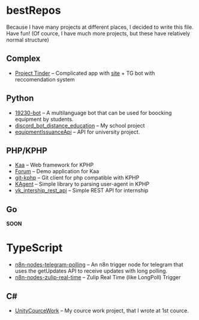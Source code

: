 # bestRepos

Because I have many projects at different places, I decided to write this file. Have fun!
(Of cource, I have much more projects, but these have relatively normal structure)

## Complex
- [Project Tinder](https://git.miem.hse.ru/project-tinder) – Complicated app with [site](https://miemlab.ru) + TG bot with reccomendation system

## Python 
 - [19230-bot](https://git.miem.hse.ru/shaf-uchet/19230/19230-bot) – A multilanguage bot that can be used for boocking equipment by students.
 - [discord_bot_distance_education](https://github.com/pvpender/discord_bot_distance_education) – My school project
 - [equipmentIssuanceApi](https://github.com/pvpender/equipmentissaunceApi) – API for university project. 

## PHP/KPHP
 - [Kaa](https://git.miem.hse.ru/kaa-framework/kaa) – Web framework for KPHP
 - [Forum](https://git.miem.hse.ru/kaa-framework/demo-application/forum) – Demo application for Kaa
 - [git-kphp](https://github.com/pvpender/git-kphp) – Git client for php compatible with KPHP
 - [KAgent](https://github.com/pvpender/KAgent) – Simple library to parsing user-agent in KPHP
 - [vk_intership_rest_api](https://github.com/pvpender/vk_intership_rest_api) – Simple REST API for internship

## Go
 **SOON**

# TypeScript
 - [n8n-nodes-telegram-polling](https://github.com/pvpender/n8n-nodes-telegram-polling) – An n8n trigger node for telegram that uses the getUpdates API to receive updates with long polling.
 - [n8n-nodes-zulip-real-time](https://github.com/pvpender/n8n-nodes-zulip-real-time) – Zulip Real Time (like LongPoll) Trigger

## C#
 - [UnityCourceWork](https://github.com/pvpender/UnityCourseWork) – My cource work project, that I wrote at 1st cource.
